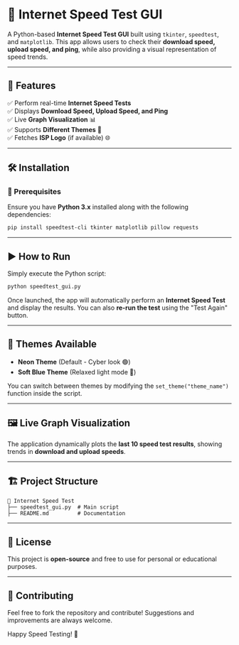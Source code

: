 # 🚀 Internet Speed Test GUI

A Python-based **Internet Speed Test GUI** built using `tkinter`, `speedtest`, and `matplotlib`. This app allows users to check their **download speed, upload speed, and ping**, while also providing a visual representation of speed trends.

---

## 📌 Features
✅ Perform real-time **Internet Speed Tests**  
✅ Displays **Download Speed, Upload Speed, and Ping**  
✅ Live **Graph Visualization** 📊  
✅ Supports **Different Themes** 🎨  
✅ Fetches **ISP Logo** (if available) 🌐  

---

## 🛠️ Installation

### 🔹 Prerequisites
Ensure you have **Python 3.x** installed along with the following dependencies:

```sh
pip install speedtest-cli tkinter matplotlib pillow requests
```

---

## ▶️ How to Run
Simply execute the Python script:

```sh
python speedtest_gui.py
```

Once launched, the app will automatically perform an **Internet Speed Test** and display the results. You can also **re-run the test** using the "Test Again" button.

---

## 🎨 Themes Available
- **Neon Theme** (Default - Cyber look 🟢)
- **Soft Blue Theme** (Relaxed light mode 🔵)

You can switch between themes by modifying the `set_theme("theme_name")` function inside the script.

---

## 🖼️ Live Graph Visualization
The application dynamically plots the **last 10 speed test results**, showing trends in **download and upload speeds**.

---

## 🏗️ Project Structure
```plaintext
📂 Internet Speed Test
├── speedtest_gui.py  # Main script
├── README.md         # Documentation
```

---

## 📜 License
This project is **open-source** and free to use for personal or educational purposes.

---

## 🤝 Contributing
Feel free to fork the repository and contribute! Suggestions and improvements are always welcome.

Happy Speed Testing! 🚀

